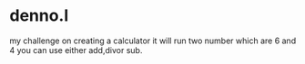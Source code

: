 # denno.l
my challenge on creating a calculator
it will run two number which are 6 and 4
you can use either add,divor sub.
